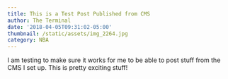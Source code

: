 ```yaml
---
title: This is a Test Post Published from CMS
author: The Terminal
date: '2018-04-05T09:31:02-05:00'
thumbnail: /static/assets/img_2264.jpg
category: NBA
---
```

I am testing to make sure it works for me to be able to post stuff from the CMS I set up. This is pretty exciting stuff!
